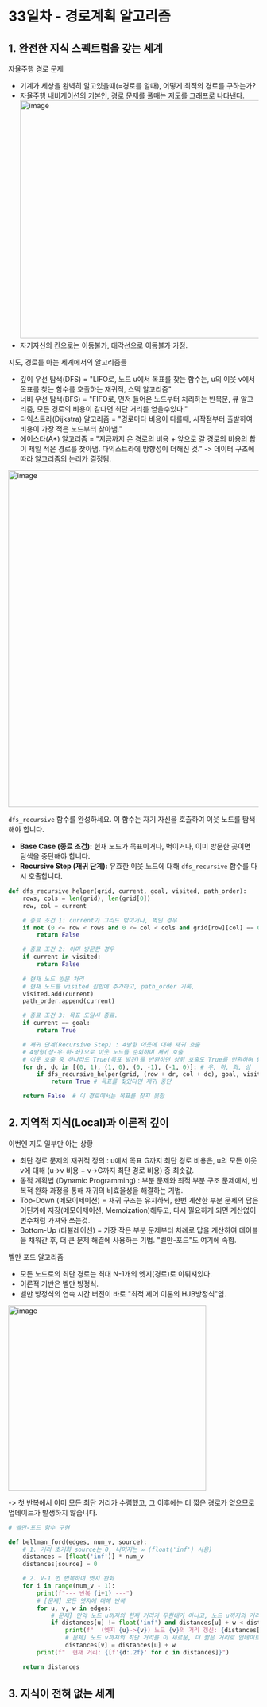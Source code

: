 # 33일차 - 경로계획 알고리즘

## 1. 완전한 지식 스펙트럼을 갖는 세계
자율주행 경로 문제
- 기계가 세상을 완벽히 알고있을때(=경로를 알때), 어떻게 최적의 경로를 구하는가?
- 자율주행 내비게이션의 기본인, 경로 문제를 풀때는 지도를 그래프로 나타낸다.<br>
  <img width="873" height="479" alt="image" src="https://github.com/user-attachments/assets/3d651bd6-4e14-4e7e-a97b-20268d67c111" />
- 자기자신의 칸으로는 이동불가, 대각선으로 이동불가 가정.

지도, 경로를 아는 세계에서의 알고리즘들
- 깊이 우선 탐색(DFS) = "LIFO로, 노드 u에서 목표를 찾는 함수는, u의 이웃 v에서 목표를 찾는 함수를 호출하는 재귀적, 스택 알고리즘"
- 너비 우선 탐색(BFS) = "FIFO로, 먼저 들어온 노드부터 처리하는 반복문, 큐 알고리즘, 모든 경로의 비용이 같다면 최단 거리를 얻을수있다."
- 다익스트라(Dijkstra) 알고리즘 = "경로마다 비용이 다를때, 시작점부터 출발하여 비용이 가장 적은 노드부터 찾아냄."
- 에이스타(A*) 알고리즘 = "지금까지 온 경로의 비용 + 앞으로 갈 경로의 비용의 합이 제일 적은 경로를 찾아냄. 다익스트라에 방향성이 더해진 것."
-> 데이터 구조에따라 알고리즘의 논리가 결정됨.<br>
<img width="635" height="677" alt="image" src="https://github.com/user-attachments/assets/b3bd60af-a4fb-496b-8ada-cc3bd7f31f70" />

`dfs_recursive` 함수를 완성하세요. 이 함수는 자기 자신을 호출하여 이웃 노드를 탐색해야 합니다.
- **Base Case (종료 조건):** 현재 노드가 목표이거나, 벽이거나, 이미 방문한 곳이면 탐색을 중단해야 합니다.
- **Recursive Step (재귀 단계):** 유효한 이웃 노드에 대해 `dfs_recursive` 함수를 다시 호출합니다.

```python
def dfs_recursive_helper(grid, current, goal, visited, path_order):
    rows, cols = len(grid), len(grid[0])
    row, col = current

    # 종료 조건 1: current가 그리드 밖이거나, 벽인 경우
    if not (0 <= row < rows and 0 <= col < cols and grid[row][col] == 0):
        return False

    # 종료 조건 2: 이미 방문한 경우
    if current in visited:
        return False
        
    # 현재 노드 방문 처리
    # 현재 노드를 visited 집합에 추가하고, path_order 기록,
    visited.add(current)
    path_order.append(current)

    # 종료 조건 3: 목표 도달시 종료.
    if current == goal:
        return True

    # 재귀 단계(Recursive Step) : 4방향 이웃에 대해 재귀 호출
    # 4방향(상·우·하·좌)으로 이웃 노드를 순회하며 재귀 호출
    # 이웃 호출 중 하나라도 True(목표 발견)를 반환하면 상위 호출도 True를 반환하며 탐색 종료
    for dr, dc in [(0, 1), (1, 0), (0, -1), (-1, 0)]: # 우, 하, 좌, 상
        if dfs_recursive_helper(grid, (row + dr, col + dc), goal, visited, path_order):
            return True # 목표를 찾았다면 재귀 중단

    return False  # 이 경로에서는 목표를 찾지 못함
```
## 2. 지역적 지식(Local)과 이론적 깊이
이번엔 지도 일부만 아는 상황
- 최단 경로 문제의 재귀적 정의 : u에서 목표 G까지 최단 경로 비용은, u의 모든 이웃 v에 대해 (u->v 비용 + v->G까지 최단 경로 비용) 중 최솟값.
- 동적 계획법 (Dynamic Programming) : 부분 문제와 최적 부분 구조 문제에서, 반복적 완화 과정을 통해 재귀의 비효율성을 해결하는 기법.
- Top-Down (메모이제이션) = 재귀 구조는 유지하되, 한번 계산한 부분 문제의 답은 어딘가에 저장(메모이제이션, Memoization)해두고, 다시 필요하게 되면 계산없이 변수처럼 가져와 쓰는것.
- Bottom-Up (타뷸레이션) =  가장 작은 부분 문제부터 차례로 답을 계산하여 테이블을 채워간 후, 더 큰 문제 해결에 사용하는 기법. "벨만-포드"도 여기에 속함.

벨만 포드 알고리즘
- 모든 노드로의 최단 경로는 최대 N-1개의 엣지(경로)로 이뤄져있다.
- 이론적 기반은 벨만 방정식.
- 벨만 방정식의 연속 시간 버전이 바로 "최적 제어 이론의 HJB방정식"임.

<img width="398" height="372" alt="image" src="https://github.com/user-attachments/assets/b4c853a5-6933-4919-80e9-652dd72d2fcf" />

-> 첫 반복에서 이미 모든 최단 거리가 수렴했고, 그 이후에는 더 짧은 경로가 없으므로 업데이트가 발생하지 않습니다.

```python
# 벨만-포드 함수 구현

def bellman_ford(edges, num_v, source):
    # 1. 거리 초기화 source는 0, 나머지는 ∞ (float('inf') 사용)
    distances = [float('inf')] * num_v
    distances[source] = 0

    # 2. V-1 번 반복하며 엣지 완화
    for i in range(num_v - 1):
        print(f"--- 반복 {i+1} ---")
        # [문제] 모든 엣지에 대해 반복
        for u, v, w in edges:
            # 문제] 만약 노드 u까지의 현재 거리가 무한대가 아니고, 노드 u까지의 거리에 u에서 v로 가는 엣지의 가중치 w를 더한 값이 노드 v까지의 현재 거리보다 작다면
            if distances[u] != float('inf') and distances[u] + w < distances[v]:
                print(f"  (엣지 {u}->{v}) 노드 {v}의 거리 갱신: {distances[v]:.2f} -> {distances[u] + w:.2f}")
                # 문제] 노드 v까지의 최단 거리를 이 새로운, 더 짧은 거리로 업데이트하라
                distances[v] = distances[u] + w
        print(f"  현재 거리: {[f'{d:.2f}' for d in distances]}")

    return distances
```
## 3. 지식이 전혀 없는 세계
